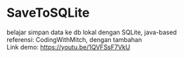 # SaveToSQLite
belajar simpan data ke db lokal dengan SQLite, java-based
<br>
referensi: CodingWithMitch, dengan tambahan
<br>
Link demo: https://youtu.be/1QVFSsF7VkU
